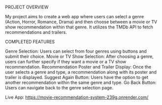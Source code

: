 PROJECT OVERVIEW

My project aims to create a web app where users can select a genre (Action, Horror, Romance, Drama) and then choose between a movie or TV show recommendation within that genre. It utilizes the TMDb API to fetch recommendations and trailers.

COMPLETED FEATURES

Genre Selection: Users can select from four genres using buttons and submit their choice. Movie or TV Show Selection: After choosing a genre, users can further specify if they want a movie or a TV show recommendation. Recommendation Poster and Trailer Display: Once the user selects a genre and type, a recommendation along with its poster and trailer is displayed. Suggest Again Button: Users have the option to get another recommendation within the same genre and type. Go Back Button: Users can navigate back to the genre selection page.

Live App: https://movie-recommendation-system-239g.onrender.com/
